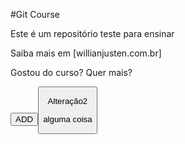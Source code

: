 #Git Course

Este é um repositório teste para ensinar

Saiba mais em [willianjusten.com.br]
 
Gostou do curso? Quer mais?

<button>ADD<button>

Alteração2

alguma coisa